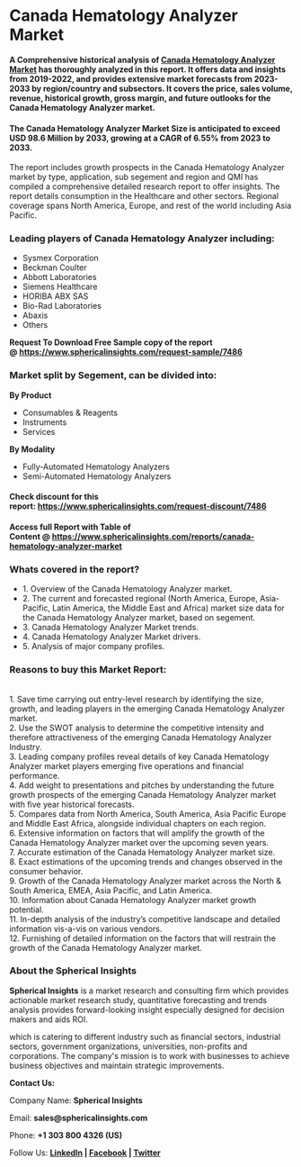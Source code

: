 <h1 class="news-post-title">Canada Hematology Analyzer Market</h1>
<p><strong>A Comprehensive historical analysis of&nbsp;<a href="https://www.sphericalinsights.com/reports/canada-hematology-analyzer-market">Canada Hematology Analyzer Market</a>&nbsp;has thoroughly analyzed in this report. It offers data and insights from 2019-2022, and provides extensive market forecasts from 2023-2033 by region/country and subsectors. It covers the price, sales volume, revenue, historical growth, gross margin, and future outlooks for the Canada Hematology Analyzer market.</strong></p>
<h4><strong>The Canada Hematology Analyzer Market Size is anticipated to exceed USD 98.6 Million by 2033, growing at a CAGR of 6.55% from 2023 to 2033.</strong></h4>
<p>The report includes growth prospects in the&nbsp;Canada Hematology Analyzer market by type, application, sub segement and region and QMI has compiled a comprehensive detailed research report to offer insights. The report details consumption in the Healthcare and other sectors. Regional coverage spans North America, Europe, and rest of the world including Asia Pacific.</p>
<h3><strong>Leading players of Canada Hematology Analyzer including:</strong></h3>
<ul>
<li>Sysmex Corporation</li>
<li>Beckman Coulter</li>
<li>Abbott Laboratories</li>
<li>Siemens Healthcare</li>
<li>HORIBA ABX SAS</li>
<li>Bio-Rad Laboratories</li>
<li>Abaxis</li>
<li>Others</li>
</ul>
<p><strong>Request To Download Free Sample copy of the report @&nbsp;<a href="https://www.sphericalinsights.com/request-sample/7486">https://www.sphericalinsights.com/request-sample/7486</a></strong></p>
<h3><strong>Market split by Segement, can be divided into:</strong></h3>
<p><strong>By Product</strong></p>
<ul>
<li>Consumables &amp; Reagents</li>
<li>Instruments</li>
<li>Services</li>
</ul>
<p><strong>By Modality</strong></p>
<ul>
<li>Fully-Automated Hematology Analyzers</li>
<li>Semi-Automated Hematology Analyzers</li>
</ul>
<h4>Check discount for this report:&nbsp;<a href="https://www.sphericalinsights.com/request-discount/7486">https://www.sphericalinsights.com/request-discount/7486</a></h4>
<h4>Access full Report with Table of Content&nbsp;@&nbsp;<a href="https://www.sphericalinsights.com/reports/canada-hematology-analyzer-market">https://www.sphericalinsights.com/reports/canada-hematology-analyzer-market</a>&nbsp;</h4>
<h3><strong>Whats covered in the report?</strong></h3>
<ul>
<li>1. Overview of the Canada Hematology Analyzer market.</li>
<li>2. The current and forecasted regional (North America, Europe, Asia-Pacific, Latin America, the Middle East and Africa) market size data for the Canada Hematology Analyzer market, based on segement.</li>
<li>3. Canada Hematology Analyzer Market trends.</li>
<li>4. Canada Hematology Analyzer Market drivers.</li>
<li>5. Analysis of major company profiles.</li>
</ul>
<h3><strong>Reasons to buy this Market Report:</strong></h3>
<p><br />1. Save time carrying out entry-level research by identifying the size, growth, and leading players in the emerging Canada Hematology Analyzer market.<br />2. Use the SWOT analysis to determine the competitive intensity and therefore attractiveness of the emerging Canada Hematology Analyzer Industry.<br />3. Leading company profiles reveal details of key Canada Hematology Analyzer market players emerging five operations and financial performance.<br />4. Add weight to presentations and pitches by understanding the future growth prospects of the emerging Canada Hematology Analyzer market with five year historical forecasts.<br />5. Compares data from North America, South America, Asia Pacific Europe and Middle East Africa, alongside individual chapters on each region.<br />6. Extensive information on factors that will amplify the growth of the Canada Hematology Analyzer market over the upcoming seven years.<br />7. Accurate estimation of the&nbsp;Canada Hematology Analyzer market size.<br />8. Exact estimations of the upcoming trends and changes observed in the consumer behavior.<br />9. Growth of the&nbsp;Canada Hematology Analyzer market across the North &amp; South America, EMEA, Asia Pacific, and Latin America.<br />10. Information about Canada Hematology Analyzer market growth potential.<br />11. In-depth analysis of the industry&rsquo;s competitive landscape and detailed information vis-a-vis on various vendors.<br />12. Furnishing of detailed information on the factors that will restrain the growth of the Canada Hematology Analyzer market.</p>
<h3><strong>About the Spherical Insights</strong></h3>
<p><strong>Spherical Insights</strong>&nbsp;is a market research and consulting firm which provides actionable market research study, quantitative forecasting and trends analysis provides forward-looking insight especially designed for decision makers and aids ROI.</p>
<p>which is catering to different industry such as financial sectors, industrial sectors, government organizations, universities, non-profits and corporations. The company's mission is to work with businesses to achieve business objectives and maintain strategic improvements.</p>
<p><strong>Contact Us:</strong></p>
<p>Company Name:&nbsp;<strong>Spherical Insights</strong></p>
<p>Email:&nbsp;<strong>sales@sphericalinsights.com</strong></p>
<p>Phone:&nbsp;<strong>+1 303 800 4326 (US)</strong></p>
<p>Follow Us:&nbsp;<strong><a href="https://www.linkedin.com/company/spherical-insight/"><u>LinkedIn</u></a>&nbsp;|&nbsp;<a href="https://www.facebook.com/sphericalinsights22"><u>Facebook</u></a>&nbsp;|&nbsp;<a href="https://twitter.com/SInsights_US"><u>Twitter</u></a></strong></p>
